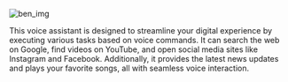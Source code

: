 ![ben_img](https://github.com/user-attachments/assets/a0fb664d-8270-499a-8cba-9cfccccce46d)


This voice assistant is designed to streamline your digital experience by executing various tasks based on voice commands. It can search the web on Google, find videos on YouTube, and open social media sites like Instagram and Facebook. Additionally, it provides the latest news updates and plays your favorite songs, all with seamless voice interaction.






